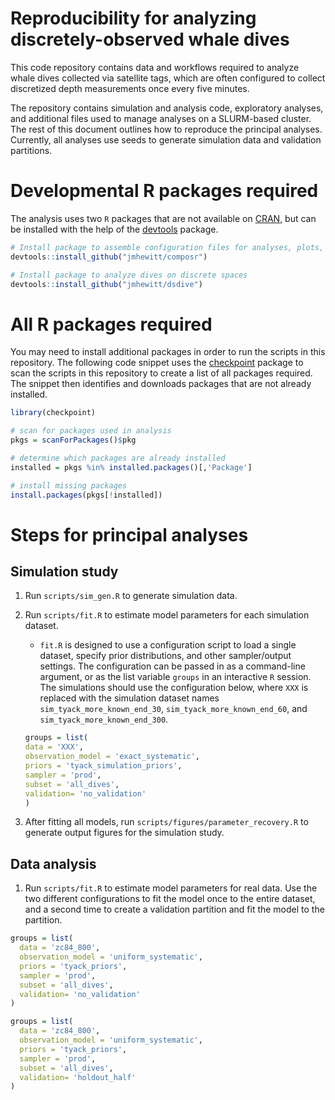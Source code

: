 # Reproducibility for analyzing discretely-observed whale dives

This code repository contains data and workflows required to analyze whale dives
collected via satellite tags, which are often configured to collect
discretized depth measurements once every five minutes.

The repository contains simulation and analysis code, exploratory analyses, and
additional files used to manage analyses on a SLURM-based cluster.  The rest of
this document outlines how to reproduce the principal analyses.  Currently,
all analyses use seeds to generate simulation data and validation partitions.


# Developmental R packages required

The analysis uses two `R` packages that are not available on
[CRAN](https://cran.r-project.org), but can be installed with the help of the
[devtools](https://cran.r-project.org/web/packages/devtools/index.html) package.

```r
# Install package to assemble configuration files for analyses, plots, etc.
devtools::install_github("jmhewitt/composr")

# Install package to analyze dives on discrete spaces
devtools::install_github("jmhewitt/dsdive")
```


# All R packages required

You may need to install additional packages in order to run the scripts in this
repository.  The following code snippet uses the
[checkpoint](https://cran.r-project.org/web/packages/checkpoint/index.html)
package to scan the scripts in this repository to create a list of all
packages required.  The snippet then identifies and downloads packages that are
not already installed.

```r
library(checkpoint)

# scan for packages used in analysis
pkgs = scanForPackages()$pkg

# determine which packages are already installed
installed = pkgs %in% installed.packages()[,'Package']

# install missing packages
install.packages(pkgs[!installed])
```


# Steps for principal analyses

## Simulation study

  1. Run `scripts/sim_gen.R` to generate simulation data.
  2. Run `scripts/fit.R` to estimate model parameters for each simulation
     dataset.
     - `fit.R` is designed to use a configuration script to load a single
       dataset, specify prior distributions, and other sampler/output
       settings.  The configuration can be passed in as a command-line
       argument, or as the list variable `groups` in an interactive `R`
       session.  The simulations should use the configuration below, where
       `XXX` is replaced with the simulation dataset names
       `sim_tyack_more_known_end_30`, `sim_tyack_more_known_end_60`, and
       `sim_tyack_more_known_end_300`.

     ```r
     groups = list(
     data = 'XXX',
     observation_model = 'exact_systematic',
     priors = 'tyack_simulation_priors',
     sampler = 'prod',
     subset = 'all_dives',
     validation= 'no_validation'
     )
     ```
  3. After fitting all models, run `scripts/figures/parameter_recovery.R` to
     generate output figures for the simulation study.


## Data analysis

  1. Run `scripts/fit.R` to estimate model parameters for real data.  Use the
     two different configurations to fit the model once to the entire dataset,
     and a second time to create a validation partition and fit the model to
     the partition.

  ```r
  groups = list(
    data = 'zc84_800',
    observation_model = 'uniform_systematic',
    priors = 'tyack_priors',
    sampler = 'prod',
    subset = 'all_dives',
    validation= 'no_validation'
  )
  ```

  ```r
  groups = list(
    data = 'zc84_800',
    observation_model = 'uniform_systematic',
    priors = 'tyack_priors',
    sampler = 'prod',
    subset = 'all_dives',
    validation= 'holdout_half'
  )
  ```
